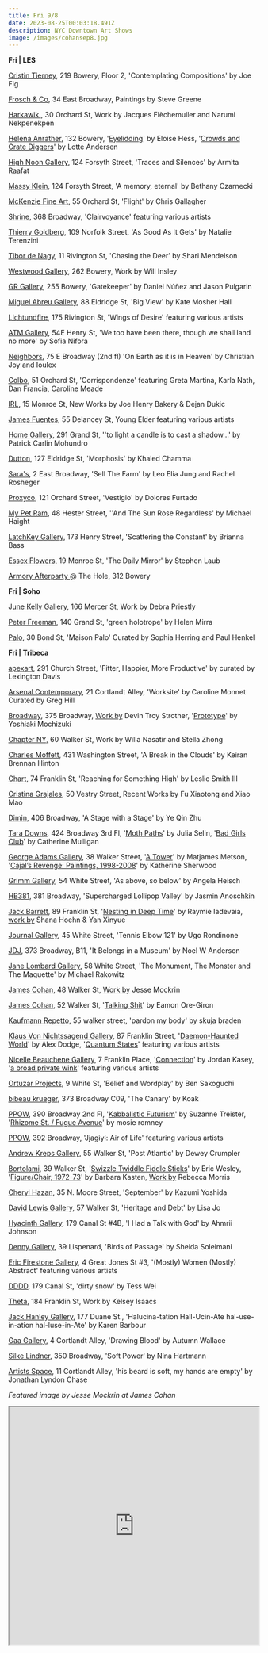 ```yaml
---
title: Fri 9/8
date: 2023-08-25T00:03:18.491Z
description: NYC Downtown Art Shows
image: /images/cohansep8.jpg
---
```

**F﻿ri | LES**

[Cristin Tierney](https://www.cristintierney.com/exhibitions/88-joe-fig-contemplating-compositions/cover/), 219 Bowery, Floor 2, 'Contemplating Compositions' by Joe Fig

[Frosch & Co](https://froschandco.com/current), 34 East Broadway, Paintings by Steve Greene

[Harkawik ](https://www.harkawik.com/), 30 Orchard St, Work by Jacques Flèchemuller and Narumi Nekpenekpen

[Helena Anrather](https://helenaanrather.com/), 132 Bowery, '[Eyelidding](https://helenaanrather.com/exhibition/eyelidding/)' by Eloise Hess, '[Crowds and Crate Diggers](https://helenaanrather.com/exhibition/crowds-and-crate-diggers/)' by Lotte Andersen

[High Noon Gallery](https://www.highnoongallery.com/), 124 Forsyth Street, 'Traces and Silences'  by Armita Raafat

[Massy Klein](https://www.masseyklein.com/exhibitions/66-bethany-czarnecki-a-memory-eternal/), 124 Forsyth Street, 'A memory, eternal' by Bethany Czarnecki

[McKenzie Fine Art](http://www.mckenziefineart.com/exhib/chris-gallagher-2023-exhibition.html), 55 Orchard St, 'Flight' by Chris Gallagher

[Shrine](https://www.shrine.nyc/clairvoyance), 368 Broadway, 'Clairvoyance' featuring various artists 

[Thierry Goldberg](https://thierrygoldberg.com/exhibitions/84-natalie-terenzini-as-good-as-it-gets/press_release_text/), 109 Norfolk Street, 'As Good As It Gets' by Natalie Terenzini

[Tibor de Nagy](https://www.tibordenagy.com/exhibitions/shari-mendelson2), 11 Rivington St, 'Chasing the Deer' by Shari Mendelson

[Westwood Gallery](https://www.westwoodgallery.com/), 262 Bowery, Work by Will Insley

[G﻿R Gallery](https://www.gr-gallery.com/exhibitions/gatekeeper/), 255 Bowery, 'Gatekeeper' by Daniel Núñez and Jason Pulgarin

[Miguel Abreu Gallery](https://miguelabreugallery.com/exhibitions/kate-mosher-hall/), 88 Eldridge St, 'Big View' by Kate Mosher Hall

[L﻿Ichtundfire](https://www.lichtundfire.com/lichtundfire-wings-of-desire-show/), 175 Rivington St, 'Wings of Desire' featuring various artists

[A﻿TM Gallery](https://www.atmgallery.nyc/), 54E Henry St, 'We too have been there, though we shall land no more' by Sofia Nifora

[N﻿eighbors](https://www.instagram.com/neighbors_chinatown), 75 E Broadway (2nd fl) 'On Earth as it is in Heaven' by Christian Joy and Ioulex

[C﻿olbo](https://www.instagram.com/colbo.nyc), 51 Orchard St, 'Corrispondenze' featuring Greta Martina, Karla Nath, Dan Francia, Caroline Meade

[I﻿RL](https://www.instagram.com/irl.nyc), 15 Monroe St, New Works by Joe Henry Bakery & Dejan Dukic

[James Fuentes](https://jamesfuentes.com/exhibitions/young-elder), 55 Delancey St, Young Elder featuring various artists

[Home Gallery](https://www.homehomehomehome.com/mohundro), 291 Grand St, ''to light a candle is to cast a shadow…' by Patrick Carlin Mohundro

[D﻿utton](https://soniadutton.com/exhibitions/12-khaled-chamma-morphosis/), 127 Eldridge St, 'Morphosis' by Khaled Chamma

[Sara's](https://saras.world/sellthefarm), 2 East Broadway, 'Sell The Farm' by Leo Elia Jung and Rachel Rosheger

[Proxyco](https://www.proxycogallery.com/vestigio/), 121 Orchard Street, 'Vestigio' by Dolores Furtado

[My Pet Ram](https://www.mypetram.com/and-the-sun-rose-regardless), 48 Hester Street, ''And The Sun Rose Regardless' by Michael Haight

[LatchKey Gallery](https://www.latchkey-gallery.com/), 173 Henry Street, 'Scattering the Constant' by Brianna Bass

[Essex Flowers](https://www.instagram.com/essexflowers), 19 Monroe St, 'The Daily Mirror' by Stephen Laub

[A﻿rmory Afterparty ](https://armoryafterparty.confetti.events/)@ The Hole, 312 Bowery

**F﻿ri | Soho**

[June Kelly Gallery](https://junekellygallery.com/home.htm), 166 Mercer St, Work by Debra Priestly

[Peter Freeman](https://www.peterfreemaninc.com/exhibitions/helen-mirra9), 140 Grand St, 'green holotrope' by Helen Mirra

[Palo](https://www.palogallery.com/exhibitions/30-maison-palo-curated-by-paul-henkel-sophia-herring/press_release_text/), 30 Bond St, 'Maison Palo' Curated by Sophia Herring and Paul Henkel

**F﻿ri | Tribeca**

[apexart](https://apexart.org/davis.php), 291 Church Street, 'Fitter, Happier, More Productive' by curated by Lexington Davis

[Arsenal Contemporary](https://www.arsenalcontemporary.com/ny/exhib/detail/caroline-monnet-worksite), 21 Cortlandt Alley, 'Worksite' by Caroline Monnet Curated by Greg Hill

[Broadway](https://www.broadwaygallery.nyc/), 375 Broadway, [Work by](https://broadwaygallery.nyc/exhibitions/39-devin-troy-strother/) Devin Troy Strother, '[Prototype](https://broadwaygallery.nyc/exhibitions/40-yoshiaki-mochizuki-in-the-project-room-prototype/)' by Yoshiaki Mochizuki

[Chapter NY,](https://chapter-ny.com/) 60 Walker St, Work by Willa Nasatir and Stella Zhong

[Charles Moffett](https://charlesmoffett.com/exhibitions/a_break_in_the_clouds), 431 Washington Street, 'A Break in the Clouds' by Keiran Brennan Hinton

[Chart](https://chart-gallery.com/exhibitions/49-leslie-smith-iii-reaching-for-something-high/), 74 Franklin St, 'Reaching for Something High' by Leslie Smith III

[Cristina Grajales](https://cristinagrajales.com/exhibitions/fu-xiaotong-and-xiao-mao-recent-works-and-material-nature/), 50 Vestry Street, Recent Works by  Fu Xiaotong and Xiao Mao

[Dimin](https://www.dimin.nyc/exhibitions/11-ye-qin-zhu-a-stage-within-a-stage/works/), 406 Broadway, 'A Stage with a Stage' by Ye Qin Zhu

[Tara Downs](https://taradowns.com/), 424 Broadway 3rd Fl, '[Moth Paths](https://taradowns.com/exhibitions/julia-selin)' by Julia Selin, '[Bad Girls Club](https://taradowns.com/exhibitions/catherine-mulligan)' by Catherine Mulligan

[George Adams Gallery](https://www.georgeadamsgallery.com/exhibitions), 38 Walker Street, '[A Tower](https://www.georgeadamsgallery.com/exhibitions/matjames-metson)' by Matjames Metson, '[Cajal’s Revenge: Paintings, 1998-2008](https://www.georgeadamsgallery.com/exhibitions/katherine-sherwood3)' by Katherine Sherwood

[Grimm Gallery](https://grimmgallery.com/exhibitions/261-angela-heisch-as-above-so-below/), 54 White Street, 'As above, so below' by Angela Heisch

[HB381](https://www.hb381gallery.com/exhibitions/supercharged-lollipop-valley#tab-1:thumbnails), 381 Broadway, 'Supercharged Lollipop Valley' by Jasmin Anoschkin

[Jack Barrett](https://www.jackbarrettgallery.com/exhibitions), 89 Franklin St, '[Nesting in Deep Time](https://www.jackbarrettgallery.com/raymie-iadevaia-nesting-in-deep-time)' by Raymie Iadevaia, [work by](https://www.jackbarrettgallery.com/shana-hoehn-yan-xinyue) Shana Hoehn & Yan Xinyue

[Journal Gallery](https://www.thejournalinc.com/gallery/events/ugo-rondinone-tennis-elbow-121), 45 White Street, 'Tennis Elbow 121' by Ugo Rondinone

[JDJ](https://jdj.world/projects/noel-w-anderson-3/), 373 Broadway, B11, 'It Belongs in a Museum' by Noel W Anderson

[Jane Lombard Gallery](https://www.jamescohan.com/), 58 White Street, 'The Monument, The Monster and The Maquette' by Michael Rakowitz

[James Cohan](https://www.jamescohan.com/), 48 Walker St, [Work by](https://www.jamescohan.com/exhibitions/jesse-mockrin) Jesse Mockrin

[James Cohan](https://www.jamescohan.com/), 52 Walker St, '[Talking Shit](https://www.jamescohan.com/exhibitions/eamon-ore-giron2)' by Eamon Ore-Giron

[Kaufmann Repetto](https://kaufmannrepetto.com/), 55 walker street, 'pardon my body' by skuja braden

[Klaus Von Nichtssagend Gallery](https://klausgallery.com/), 87 Franklin Street, '[Daemon-Haunted World](https://klausgallery.com/exhibition/alex-dodge-daemon-haunted-world-2023-09-8/)' by Alex Dodge, '[Quantum States](https://klausgallery.com/exhibition/quantum-states-2023-09-8/)' featuring various artists

[Nicelle Beauchene Gallery](https://nicellebeauchene.com/exhibition-archive/), 7 Franklin Place, '[Connection](https://nicellebeauchene.com/exhibitions/jordan-kasey-3/)' by Jordan Kasey, '[a broad private wink](https://nicellebeauchene.com/exhibitions/a-broad-private-winke/)' featuring various artists

[Ortuzar Projects](https://www.ortuzarprojects.com/exhibitions/ben-sakoguchi2), 9 White St, 'Belief and Wordplay' by Ben Sakoguchi

[bibeau krueger](https://bibeaukrueger.com/), 373 Broadway C09, 'The Canary' by Koak

[PPOW](https://www.ppowgallery.com/exhibitions), 390 Broadway 2nd Fl, '[Kabbalistic Futurism](https://www.ppowgallery.com/exhibitions/suzanne-treister4#tab:thumbnails)' by Suzanne Treister, '[Rhizome St. / Fugue Avenue](https://www.ppowgallery.com/exhibitions/mosie-romney#tab:thumbnails)' by mosie romney

[P﻿POW](https://www.ppowgallery.com/exhibitions), 392 Broadway, 'Jjagɨyɨ: Air of Life'  featuring various artists

[Andrew Kreps Gallery](http://www.andrewkreps.com/exhibitions/dewey-crumpler), 55 Walker St, 'Post Atlantic' by Dewey Crumpler

[Bortolami](https://www.bortolamigallery.com/), 39 Walker St, '[Swizzle Twiddle Fiddle Sticks](https://www.bortolamigallery.com/exhibitions/swizzle-twiddle-fiddle-sticks)' by Eric Wesley, '[Figure/Chair, 1972-73](https://www.bortolamigallery.com/exhibitions/figure-chair-1972-73)' by Barbara Kasten, [Work by](https://www.bortolamigallery.com/exhibitions/rebecca-morris) Rebecca Morris 

[Cheryl Hazan](http://www.cherylhazan.com/exhibitions/upcoming-exhibition-september), 35 N. Moore Street, 'September' by Kazumi Yoshida

[David Lewis Gallery](https://www.davidlewisgallery.com/exhibitions/lisa-jo), 57 Walker St, 'Heritage and Debt' by Lisa Jo

[Hyacinth Gallery](https://hyacinthgallery.com/), 179 Canal St #4B, 'I Had a Talk with God' by Ahmrii Johnson

[Denny Gallery](https://dennygallery.com/exhibitions/sheida-soleimani-2/), 39 Lispenard, 'Birds of Passage' by Sheida Soleimani

[Eric Firestone Gallery](https://www.ericfirestonegallery.com/exhibitions/mostly-women-mostly-abstract-pt-ii), 4 Great Jones St #3, '(Mostly) Women (Mostly) Abstract' featuring various artists

[D﻿DDD](<DDDD	179 Canal St	https://dddd.pictures/	9/8	Oct 15>), 179 Canal St, 'dirty snow' by Tess Wei 

[T﻿heta](https://www.theta.nyc/kelsey-isaacs), 184 Franklin St, Work by Kelsey Isaacs

[Jack Hanley Gallery](https://www.jackhanley.com/exhibitions/karen-barbour3), 177 Duane St., 'Halucina-tation Hall-Ucin-Ate hal-use-in-ation hal-luse-in-Ate' by Karen Barbour

[Gaa Gallery](https://www.gaa-gallery.com/exhibitions/autumn-wallace-drawing-blood), 4 Cortlandt Alley, 'Drawing Blood' by Autumn Wallace

[S﻿ilke Lindner](https://www.instagram.com/silkelindner.nyc), 350 Broadway, 'Soft Power' by Nina Hartmann

[Artists Space](https://artistsspace.org/exhibitions/jonathan-lyndon-chase), 11 Cortlandt Alley, 'his beard is soft, my hands are empty' by Jonathan Lyndon Chase

*F﻿eatured image by Jesse Mockrin at James Cohan*

<iframe src="https://www.google.com/maps/d/u/1/embed?mid=1LwFtI3kzswF38QjUBd036va1MWU07_o&ehbc=2E312F" width="100%" height="480"></iframe>